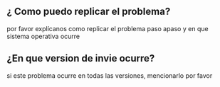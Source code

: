 ## ¿ Como puedo replicar el problema?
por favor explícanos como replicar  el problema paso apaso y en que sistema operativa ocurre
## ¿En que version de invie ocurre?
si este problema ocurre en todas las versiones, mencionarlo por favor
